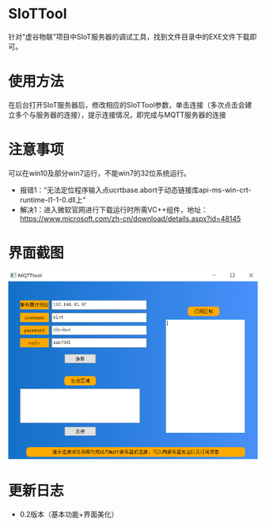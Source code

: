 ﻿# SIoTTool
针对“虚谷物联”项目中SIoT服务器的调试工具，找到文件目录中的EXE文件下载即可。

# 使用方法
在后台打开SIoT服务器后，修改相应的SIoTTool参数，单击连接（多次点击会建立多个与服务器的连接），提示连接情况，即完成与MQTT服务器的连接

# 注意事项
可以在win10及部分win7运行，不能win7的32位系统运行。

- 报错1：“无法定位程序输入点ucrtbase.abort于动态链接库api-ms-win-crt-runtime-l1-1-0.dll上”
- 解决1：进入微软官网进行下载运行时所需VC++组件，地址：https://www.microsoft.com/zh-cn/download/details.aspx?id=48145

# 界面截图

![软件运行截图](https://github.com/linmiaoyan/SIoTTool/blob/master/screenshot.png)

# 更新日志
- 0.2版本（基本功能+界面美化）
